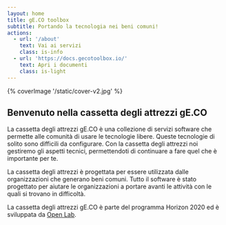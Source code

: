 ```yaml
---
layout: home
title: gE.CO toolbox
subtitle: Portando la tecnologia nei beni comuni!
actions:
  - url: '/about'
    text: Vai ai servizi
    class: is-info
  - url: 'https://docs.gecotoolbox.io/'
    text: Apri i documenti
    class: is-light
---
```


{% coverImage '/static/cover-v2.jpg' %}

## Benvenuto nella cassetta degli attrezzi gE.CO

La cassetta degli attrezzi gE.CO è una collezione di servizi software che permette alle comunità di usare le tecnologie libere. Queste tecnologie di solito sono difficili da configurare. Con la cassetta degli attrezzi noi gestiremo gli aspetti tecnici, permettendoti di continuare a fare quel che è importante per te.

La cassetta degli attrezzi è progettata per essere utilizzata dalle organizzazioni che generano beni comuni. Tutto il software è stato progettato per aiutare le organizzazioni a portare avanti le attività con le quali si trovano in difficoltà.

La cassetta degli attrezzi gE.CO è parte del programma Horizon 2020 ed è sviluppata da
[Open Lab](https://openlab.ncl.ac.uk).

